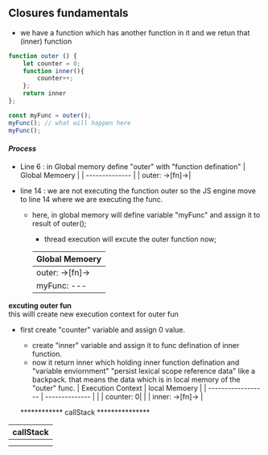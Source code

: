 ## Closures fundamentals


-  we have a function which has another function in it and we retun that (inner) function
```js
function outer () {
	let counter = 0;
	function inner(){
		counter++;
	};
	return inner
};

const myFunc = outer();
myFunc(); // what will happen here
myFunc(); 
```

#### *Process*

- Line 6 : in Global memory define "outer" with "function defination"
| Global Memoery |
| -------------- |
| outer: ->[fn]->|

- line 14 : we are not executing the function outer so the JS engine move to line 14 where we are executing the func.
  - here, in global memory will define variable "myFunc" and assign  it to result of outer();
	- thread execution will excute the outer function now;

	| Global Memoery |
	| -------------- |
	| outer: ->[fn]->|
	| myFunc: --- |
 
 **excuting outer fun**   
 this  willl create new execution context for outer fun                   
  - first create "counter" variable and assign 0 value.
	- create "inner" variable and assign it to func defination of inner function.
	- now it return inner which holding inner function defination and "variable enviornment" "persist lexical scope reference data" like a backpack.  that means the data which is in local memory of the "outer" func.
	| Execution Context | local Memoery |
	| ------------------ | -------------- |
	| | counter: 0|
	| | inner: ->[fn]-> |

	************ callStack ***************

  | callStack |
  | --- |
	| outer() |
	| global()|

